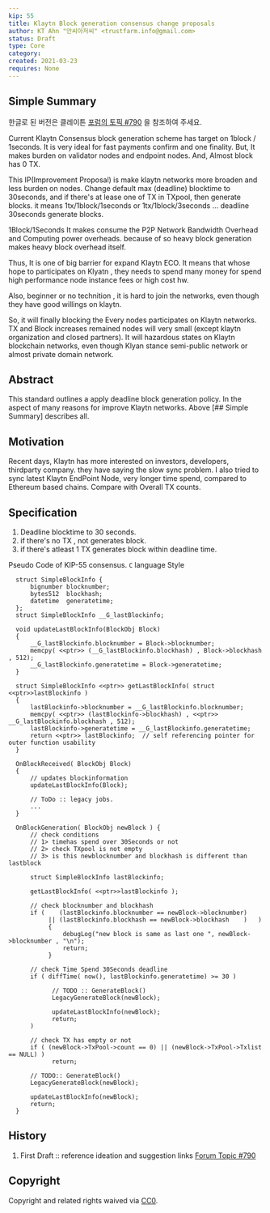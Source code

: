 ```yaml
---
kip: 55
title: Klaytn Block generation consensus change proposals
author: KT Ahn "안씨아저씨" <trustfarm.info@gmail.com>
status: Draft
type: Core
category: 
created: 2021-03-23
requires: None
---
```


## Simple Summary

한글로 된 버전은 클레이튼 [포럼의 토픽 #790](https://forum.klaytn.com/t/topic/790) 을 참조하여 주세요.


Current Klaytn Consensus block generation scheme has target on 1block / 1seconds.
It is very ideal for fast payments confirm and one finality.
But, It makes burden on validator nodes and endpoint nodes.
And, Almost block has 0 TX. 

This IP(Improvement Proposal) is make klaytn networks more broaden and less burden on nodes.
Change default max (deadline) blocktime to 30seconds, and if there's at lease one of TX in TXpool, then generate blocks. it means 1tx/1block/1seconds or 1tx/1block/3seconds ... deadline 30seconds generate blocks.

1Block/1Seconds It makes consume the P2P Network Bandwidth Overhead and Computing power overheads.
because of so heavy block generation makes heavy block overhead itself.

Thus, It is one of big barrier for expand Klaytn ECO. 
It means that whose hope to participates on Klyatn , they needs to spend many money for spend high performance node instance fees or high cost hw.

Also, beginner or no technition , it is hard to join the networks, even though they have good willings on klaytn.

So, it will finally blocking the Every nodes participates on Klaytn networks.
TX and Block increases remained nodes will very small (except klaytn organization and closed partners).
It will hazardous states on Klaytn blockchain networks, even though Klyan stance semi-public network or almost private domain network.

## Abstract

This standard outlines a apply deadline block generation policy.
In the aspect of many reasons for improve Klaytn networks.
Above [## Simple Summary] describes all.

## Motivation

Recent days, Klaytn has more interested on investors, developers, thirdparty company. 
they have saying the slow sync problem.
I also tried to sync latest Klaytn EndPoint Node, very longer time spend, compared to Ethereum based chains. Compare with Overall TX counts.

## Specification

1. Deadline blocktime to 30 seconds.
2. if there's no TX , not generates block.
3. if there's atleast 1 TX generates block within deadline time.

Pseudo Code of KIP-55 consensus.
`C` language Style

```
  struct SimpleBlockInfo {
      bignumber blocknumber;
      bytes512  blockhash;
      datetime  generatetime;
  };
  struct SimpleBlockInfo __G_lastBlockinfo;

  void updateLastBlockInfo(BlockObj Block)
  {
      __G_lastBlockinfo.blocknumber = Block->blocknumber;
      memcpy( <<ptr>> (__G_lastBlockinfo.blockhash) , Block->blockhash , 512);
      __G_lastBlockinfo.generatetime = Block->generatetime;
  }

  struct SimpleBlockInfo <<ptr>> getLastBlockInfo( struct <<ptr>>lastBlockinfo )
  {
      lastBlockinfo->blocknumber = __G_lastBlockinfo.blocknumber;
      memcpy( <<ptr>> (lastBlockinfo->blockhash) , <<ptr>> __G_lastBlockinfo.blockhash , 512);
      lastBlockinfo->generatetime = __G_lastBlockinfo.generatetime;
      return <<ptr>> lastBlockinfo;  // self referencing pointer for outer function usability
  }

  OnBlockReceived( BlockObj Block)
  {
      // updates blockinformation
      updateLastBlockInfo(Block);
    
      // ToDo :: legacy jobs.
      ...
  }

  OnBlockGeneration( BlockObj newBlock ) {
      // check conditions 
      // 1> timehas spend over 30Seconds or not
      // 2> check TXpool is not empty
      // 3> is this newblocknumber and blockhash is different than lastblock

      struct SimpleBlockInfo lastBlockinfo;

      getLastBlockInfo( <<ptr>>lastBlockinfo );

      // check blocknumber and blockhash 
      if (    (lastBlockinfo.blocknumber == newBlock->blocknumber) 
           || (lastBlockinfo.blockhash == newBlock->blockhash    )   ) 
           {
               debugLog("new block is same as last one ", newBlock->blocknumber , "\n");
               return;
           }

      // check Time Spend 30Seconds deadline
      if ( diffTime( now(), lastBlockinfo.generatetime) >= 30 )

            // TODO :: GenerateBlock()
            LegacyGenerateBlock(newBlock);

            updateLastBlockInfo(newBlock);
            return;
      )

      // check TX has empty or not
      if ( (newBlock->TxPool->count == 0) || (newBlock->TxPool->Txlist == NULL) )
            return;
    
      // TODO:: GenerateBlock()
      LegacyGenerateBlock(newBlock);

      updateLastBlockInfo(newBlock);
      return;
  }

```


## History

1. First Draft :: reference ideation and suggestion links [Forum Topic #790](https://forum.klaytn.com/t/topic/790)

## Copyright

Copyright and related rights waived via [CC0](https://creativecommons.org/publicdomain/zero/1.0/).
